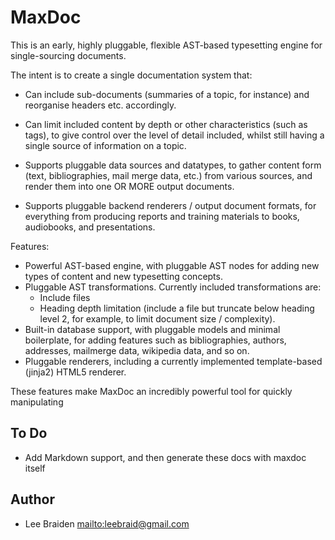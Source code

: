 # MaxDoc

This is an early, highly pluggable, flexible AST-based typesetting
engine for single-sourcing documents.

The intent is to create a single documentation system that:

* Can include sub-documents (summaries of a topic, for instance) and
  reorganise headers etc. accordingly.

* Can limit included content by depth or other characteristics (such
  as tags), to give control over the level of detail included, whilst
  still having a single source of information on a topic.

* Supports pluggable data sources and datatypes, to gather content
  form (text, bibliographies, mail merge data, etc.) from various
  sources, and render them into one OR MORE output documents.

* Supports pluggable backend renderers / output document formats, for
  everything from producing reports and training materials to books,
  audiobooks, and presentations.


Features:

* Powerful AST-based engine, with pluggable AST nodes for adding new
  types of content and new typesetting concepts.
* Pluggable AST transformations. Currently included transformations are:
  - Include files
  - Heading depth limitation (include a file but truncate below heading
    level 2, for example, to limit document size / complexity).
* Built-in database support, with pluggable models and minimal boilerplate,
  for adding features such as bibliographies, authors, addresses, mailmerge
  data, wikipedia data, and so on.
* Pluggable renderers, including a currently implemented template-based
  (jinja2) HTML5 renderer.

These features make MaxDoc an incredibly powerful tool for quickly manipulating 


## To Do

* Add Markdown support, and then generate these docs with maxdoc itself


## Author

* Lee Braiden <mailto:leebraid@gmail.com>
